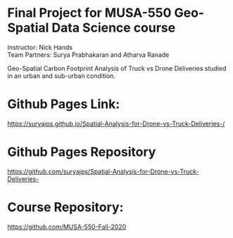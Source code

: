 # Final Project for MUSA-550 Geo-Spatial Data Science course

Instructor: Nick Hands <br />
Team Partners: Surya Prabhakaran and Atharva Ranade <br />

Geo-Spatial Carbon Footprint Analysis of Truck vs Drone Deliveries studied in an urban and sub-urban condition.

# Github Pages Link:

https://suryajps.github.io/Spatial-Analysis-for-Drone-vs-Truck-Deliveries-/

# Github Pages Repository

https://github.com/suryajps/Spatial-Analysis-for-Drone-vs-Truck-Deliveries-

# Course Repository:

https://github.com/MUSA-550-Fall-2020
